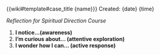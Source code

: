 {{wiki#template#case_title {name}}}
Created: {date} {time}

*Reflection for Spiritual Direction Course*

1. **I notice…(awareness)** 
2. **I’m curious about… (attentive exploration)** 
3. **I wonder how I can… (active response)**

